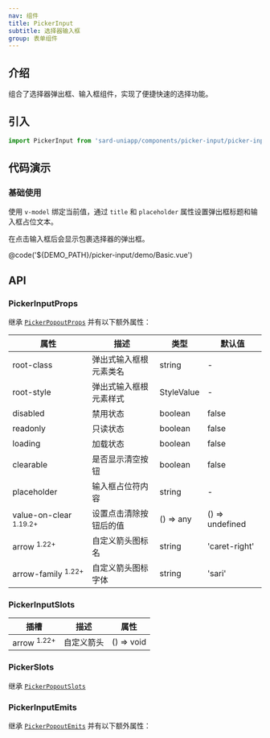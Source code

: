 ```yaml
---
nav: 组件
title: PickerInput
subtitle: 选择器输入框
group: 表单组件
---
```


## 介绍

组合了选择器弹出框、输入框组件，实现了便捷快速的选择功能。

## 引入

```ts
import PickerInput from 'sard-uniapp/components/picker-input/picker-input.vue'
```

## 代码演示

### 基础使用

使用 `v-model` 绑定当前值，通过 `title` 和 `placeholder` 属性设置弹出框标题和输入框占位文本。

在点击输入框后会显示包裹选择器的弹出框。

@code('${DEMO_PATH}/picker-input/demo/Basic.vue')

## API

### PickerInputProps

继承 [`PickerPopoutProps`](./picker-popout#PickerPopoutProps) 并有以下额外属性：

| 属性                              | 描述                   | 类型       | 默认值          |
| --------------------------------- | ---------------------- | ---------- | --------------- |
| root-class                        | 弹出式输入框根元素类名 | string     | -               |
| root-style                        | 弹出式输入框根元素样式 | StyleValue | -               |
| disabled                          | 禁用状态               | boolean    | false           |
| readonly                          | 只读状态               | boolean    | false           |
| loading                           | 加载状态               | boolean    | false           |
| clearable                         | 是否显示清空按钮       | boolean    | false           |
| placeholder                       | 输入框占位符内容       | string     | -               |
| value-on-clear <sup>1.19.2+</sup> | 设置点击清除按钮后的值 | () => any  | () => undefined |
| arrow <sup>1.22+</sup>            | 自定义箭头图标名       | string     | 'caret-right'   |
| arrow-family <sup>1.22+</sup>     | 自定义箭头图标字体     | string     | 'sari'          |

### PickerInputSlots

| 插槽                   | 描述       | 属性       |
| ---------------------- | ---------- | ---------- |
| arrow <sup>1.22+</sup> | 自定义箭头 | () => void |

### PickerSlots

继承 [`PickerPopoutSlots`](./picker-popout#PickerPopoutSlots)

### PickerInputEmits

继承 [`PickerPopoutEmits`](./picker-popout#PickerPopoutEmits) 并有以下额外属性：
